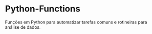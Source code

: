 # Python-Functions
Funções em Python para automatizar tarefas comuns e rotineiras para análise de dados.

